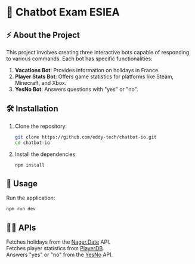 # 🤖 Chatbot Exam ESIEA 

## ⚡ About the Project

This project involves creating three interactive bots capable of responding to various commands. Each bot has specific functionalities:

1. **Vacations Bot**: Provides information on holidays in France.
2. **Player Stats Bot**: Offers game statistics for platforms like Steam, Minecraft, and Xbox.
3. **YesNo Bot**: Answers questions with "yes" or "no".

 
## 🛠 Installation

1. Clone the repository:
   ```bash
   git clone https://github.com/eddy-tech/chatbot-io.git
   cd chatbot-io
   ```

2. Install the dependencies:
   ```bash
   npm install
   ```

## 🔧 Usage

Run the application:
```bash
npm run dev
```


## 🧑‍💻 APIs

Fetches holidays from the [Nager.Date](https://date.nager.at) API.  
Fetches player statistics from [PlayerDB](https://playerdb.co).  
Answers "yes" or "no" from the [YesNo](https://yesno.wtf) API.  

